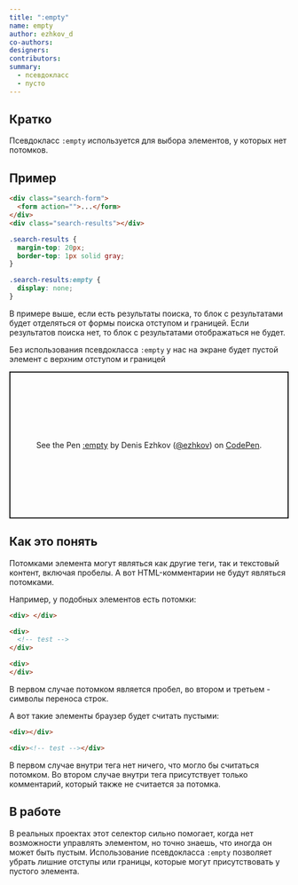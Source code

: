 ```yaml
---
title: ":empty"
name: empty
author: ezhkov_d
co-authors:
designers:
contributors:
summary:
  - псевдокласс
  - пусто
---
```


## Кратко

Псевдокласс `:empty` используется для выбора элементов, у которых нет потомков.

## Пример

```html
<div class="search-form">
  <form action="">...</form>
</div>
<div class="search-results"></div>
```

```css
.search-results {
  margin-top: 20px;
  border-top: 1px solid gray;
}

.search-results:empty {
  display: none;
}
```

В примере выше, если есть результаты поиска, то блок с результатами будет отделяться от формы поиска отступом и границей.
Если результатов поиска нет, то блок с результатами отображаться не будет.

Без использования псевдокласса `:empty` у нас на экране будет пустой элемент с верхним отступом и границей

<p class="codepen" data-height="265" data-theme-id="light" data-default-tab="html,result" data-user="ezhkov" data-slug-hash="poNzKJr" style="height: 265px; box-sizing: border-box; display: flex; align-items: center; justify-content: center; border: 2px solid; margin: 1em 0; padding: 1em;" data-pen-title=":empty">
  <span>See the Pen <a href="https://codepen.io/ezhkov/pen/poNzKJr">
  :empty</a> by Denis Ezhkov (<a href="https://codepen.io/ezhkov">@ezhkov</a>)
  on <a href="https://codepen.io">CodePen</a>.</span>
</p>

<script async src="https://cpwebassets.codepen.io/assets/embed/ei.js"></script>

## Как это понять

Потомками элемента могут являться как другие теги, так и текстовый контент, включая пробелы. А вот HTML-комментарии не будут являться потомками.

Например, у подобных элементов есть потомки:

```html
<div> </div>

<div>
  <!-- test -->
</div>

<div>
</div>
```

В первом случае потомком является пробел, во втором и третьем - символы переноса строк.

А вот такие элементы браузер будет считать пустыми:

```html
<div></div>

<div><!-- test --></div>
```

В первом случае внутри тега нет ничего, что могло бы считаться потомком. Во втором случае внутри тега присутствует только комментарий, который также не считается за потомка.

## В работе

В реальных проектах этот селектор сильно помогает, когда нет возможности управлять элементом, но точно знаешь, что иногда он может быть пустым. Использование псевдокласса `:empty` позволяет убрать лишние отступы или границы, которые могут присутствовать у пустого элемента.
